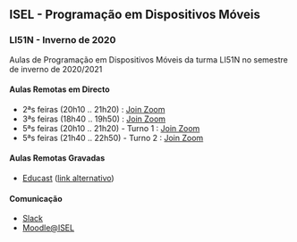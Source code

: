 ## ISEL - Programação em Dispositivos Móveis
### LI51N - Inverno de 2020
Aulas de Programação em Dispositivos Móveis da turma LI51N no semestre de inverno de 2020/2021

#### Aulas Remotas em Directo
* 2ªs feiras (20h10 .. 21h20) : [Join Zoom](https://videoconf-colibri.zoom.us/j/88908211625)
* 3ªs feiras (18h40 .. 19h50) : [Join Zoom](https://videoconf-colibri.zoom.us/j/88908211625)
* 5ªs feiras (20h10 .. 21h20) - Turno 1 : [Join Zoom](https://videoconf-colibri.zoom.us/j/88908211625)
* 5ªs feiras (21h40 .. 22h50) - Turno 2 : [Join Zoom](https://videoconf-colibri.zoom.us/j/88908211625)

#### Aulas Remotas Gravadas
* [Educast](https://educast.fccn.pt/vod/channels/1sucfv12ni) ([link alternativo](https://portal.educast.fccn.pt/videos?c=7316))

#### Comunicação
* [Slack](https://isel-leic-pdm.slack.com)
* [Moodle@ISEL](https://2021moodle.isel.pt/course/view.php?id=5633)
